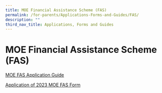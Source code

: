```yaml
---
title: MOE Financial Assistance Scheme (FAS)
permalink: /for-parents/Applications-Forms-and-Guides/FAS/
description: ""
third_nav_title: Applications, Forms and Guides
---
```










**MOE Financial Assistance Scheme (FAS)**
=========================================


[MOE FAS Application Guide](https://drive.google.com/file/d/1zaR0nHluCvAAF3vP8ihksX1gKHqfQlXB/view?usp=share_link)

[Application of 2023 MOE FAS Form](https://drive.google.com/file/d/1B_hWFx0n0MKuFQ7YYcGIVEBStC8fupwM/view?usp=share_link)

